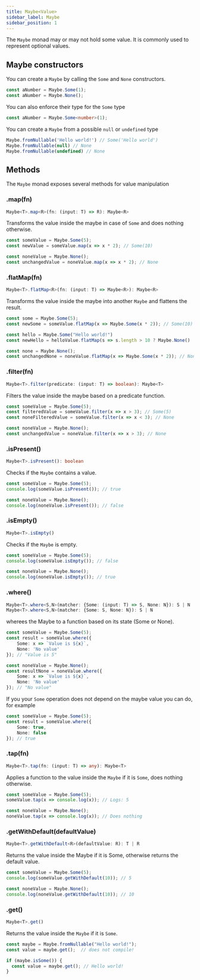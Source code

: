 ```yaml
---
title: Maybe<Value>
sidebar_label: Maybe
sidebar_position: 1
---
```


The `Maybe` monad may or may not hold some value. It is commonly used to represent optional values.

## Maybe constructors

You can create a `Maybe` by calling the `Some` and `None` constructors.
```ts title="Examples"
const aNumber = Maybe.Some(1);
const aNumber = Maybe.None();
```

You can also enforce their type for the `Some` type

```ts title="Example"
const aNumber = Maybe.Some<number>(1);
```

You can create a `Maybe` from a possible `null` or `undefined` type

```ts title="Examples"
Maybe.fromNullable('Hello world!') // Some('Hello world')
Maybe.fromNullable(null) // None
Maybe.fromNullable(undefined) // None
```

## Methods

The `Maybe` monad exposes several methods for value manipulation

### .map(fn)

```ts title="Signature"
Maybe<T>.map<R>(fn: (input: T) => R): Maybe<R>
```
Transforms the value inside the maybe in case of `Some` and does nothing otherwise.

```ts title="Examples"
const someValue = Maybe.Some(5);
const newValue = someValue.map(x => x * 2); // Some(10)

const noneValue = Maybe.None();
const unchangedValue = noneValue.map(x => x * 2); // None
```

### .flatMap(fn)

```ts title="Signature"
Maybe<T>.flatMap<R>(fn: (input: T) => Maybe<R>): Maybe<R>
```

Transforms the value inside the maybe into another `Maybe` and flattens the result.

```ts title="Examples"
const some = Maybe.Some(5);
const newSome = someValue.flatMap(x => Maybe.Some(x * 2)); // Some(10)

const hello = Maybe.Some("Hello world!")
const newHello = helloValue.flatMap(s => s.length > 10 ? Maybe.None() : Maybe.Some("") ) // None

const none = Maybe.None();
const unchangedNone = noneValue.flatMap(x => Maybe.Some(x * 2)); // None
```

### .filter(fn)

```ts title="Signature"
Maybe<T>.filter(predicate: (input: T) => boolean): Maybe<T>
```

Filters the value inside the maybe based on a predicate function.

```ts title="Examples"
const someValue = Maybe.Some(5);
const filteredValue = someValue.filter(x => x > 3); // Some(5)
const noneFilteredValue = someValue.filter(x => x < 3); // None

const noneValue = Maybe.None();
const unchangedValue = noneValue.filter(x => x > 3); // None
```

### .isPresent()
```ts title="Signature"
Maybe<T>.isPresent(): boolean
```

Checks if the `Maybe` contains a value.

```ts title="Examples"
const someValue = Maybe.Some(5);
console.log(someValue.isPresent()); // true

const noneValue = Maybe.None();
console.log(noneValue.isPresent()); // false
```

### .isEmpty()
```ts title="Signature"
Maybe<T>.isEmpty()
```

Checks if the `Maybe` is empty.

```ts title="Examples"
const someValue = Maybe.Some(5);
console.log(someValue.isEmpty()); // false

const noneValue = Maybe.None();
console.log(noneValue.isEmpty()); // true

```

### .where()

```ts title="Signature"
Maybe<T>.where<S,N>(matcher: {Some: (input: T) => S, None: N}): S | N
Maybe<T>.where<S,N>(matcher: {Some: S, None: N}): S | N
```
wherees the Maybe to a function based on its state (Some or None).

```ts title="Examples"
const someValue = Maybe.Some(5);
const result = someValue.where({
    Some: x => `Value is ${x}`,
    None: 'No value'
}); // "Value is 5"

const noneValue = Maybe.None();
const resultNone = noneValue.where({
    Some: x => `Value is ${x}`,
    None: 'No value'
}); // "No value"
```

If you your `Some` operation does not depend on the maybe value you can do, for example

```ts title="Example"
const someValue = Maybe.Some(5);
const result = someValue.where({
    Some: true,
    None: false
}); // true
```

### .tap(fn)

```ts title="Signature"
Maybe<T>.tap(fn: (input: T) => any): Maybe<T>
```

Applies a function to the value inside the `Maybe` if it is `Some`, does nothing otherwise.

```ts title="Examples"
const someValue = Maybe.Some(5);
someValue.tap(x => console.log(x)); // Logs: 5

const noneValue = Maybe.None();
noneValue.tap(x => console.log(x)); // Does nothing
```

### .getWithDefault(defaultValue)
```ts title="Signature"
Maybe<T>.getWithDefault<R>(defaultValue: R): T | R
```

Returns the value inside the Maybe if it is Some, otherwise returns the default value.

```ts title="Examples"
const someValue = Maybe.Some(5);
console.log(someValue.getWithDefault(10)); // 5

const noneValue = Maybe.None();
console.log(noneValue.getWithDefault(10)); // 10
```

### .get()
```ts title="Signature"
Maybe<T>.get()
```

Returns the value inside the `Maybe` if it is `Some`. 

```ts title="Examples
const maybe = Maybe.fromNullable("Hello world!");
const value = maybe.get();  // does not compile!

if (maybe.isSome()) {
  const value = maybe.get(); // Hello world!
}
```